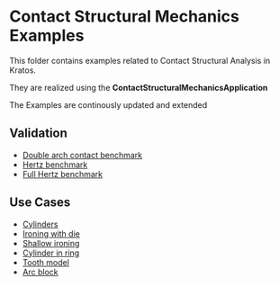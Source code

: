 # Contact Structural Mechanics Examples

This folder contains examples related to Contact Structural Analysis in Kratos.

They are realized using the __ContactStructuralMechanicsApplication__

The Examples are continously updated and extended

## Validation
- [Double arch contact benchmark](validation/double_arch/README.md)
- [Hertz benchmark](validation/hertz/README.md)
- [Full Hertz benchmark](validation/hertz_full/README.md)

## Use Cases

- [Cylinders](use_cases/cylinders/README.md)
- [Ironing with die](use_cases/ironing_with_die_3D/README.md)
- [Shallow ironing](use_cases/shallow_ironing_3D/README.md)
- [Cylinder in ring](use_cases/in_ring/README.md)
- [Tooth model](use_cases/tooth_model/README.md)
- [Arc block](use_cases/arc_block/README.md)




